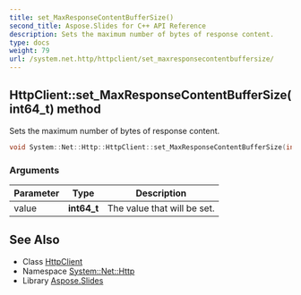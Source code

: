 ```yaml
---
title: set_MaxResponseContentBufferSize()
second_title: Aspose.Slides for C++ API Reference
description: Sets the maximum number of bytes of response content.
type: docs
weight: 79
url: /system.net.http/httpclient/set_maxresponsecontentbuffersize/
---
```

## HttpClient::set_MaxResponseContentBufferSize(int64_t) method


Sets the maximum number of bytes of response content.

```cpp
void System::Net::Http::HttpClient::set_MaxResponseContentBufferSize(int64_t value)
```


### Arguments

| Parameter | Type | Description |
| --- | --- | --- |
| value | **int64_t** | The value that will be set. |

## See Also

* Class [HttpClient](../)
* Namespace [System::Net::Http](../../)
* Library [Aspose.Slides](../../../)